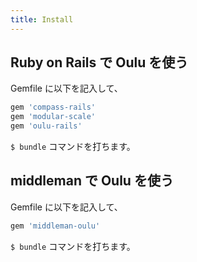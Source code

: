 ```yaml
---
title: Install
---
```


## Ruby on Rails で Oulu を使う

Gemfile に以下を記入して、

```ruby
gem 'compass-rails'
gem 'modular-scale'
gem 'oulu-rails'
```

`$ bundle` コマンドを打ちます。

## middleman で Oulu を使う


Gemfile に以下を記入して、

```ruby
gem 'middleman-oulu'
```

`$ bundle` コマンドを打ちます。
